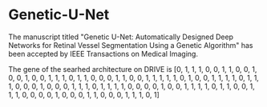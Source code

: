 # Genetic-U-Net
The manuscript titled "Genetic U-Net: Automatically Designed Deep Networks for Retinal Vessel Segmentation Using a Genetic Algorithm" has been accepted by IEEE  Transactions on Medical Imaging.

The gene of the searhed architecture on DRIVE is  [0, 1, 1, 1, 0, 0, 1, 1, 0, 0, 1, 0, 0, 1, 0, 0, 1, 1, 1, 0, 1, 1, 0, 0, 0, 1, 1, 0, 0, 1, 1, 1, 1, 1, 0, 1, 0, 0, 1, 1, 1, 1, 0, 1, 1, 1, 0, 0, 0, 1, 0, 0, 0, 1, 1, 1, 0, 1, 1, 1, 1, 0, 0, 0, 0, 1, 0, 0, 1, 1, 1, 1, 0, 1, 1, 0, 0, 1, 1, 1, 0, 0, 0, 0, 1, 0, 0, 0, 1, 1, 0, 0, 0, 1, 1, 1, 0, 1]
